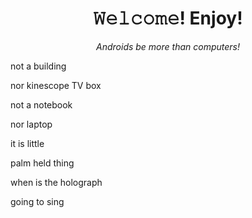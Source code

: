 <h1 align="center">𝚆𝚎𝚕𝚌𝚘𝚖𝚎! Enjoy!</h1>
<p align="center"><em></bold>Androids be more than computers!</b></em></p>

not a building

nor kinescope TV box

not a notebook

nor laptop

it is little

palm held thing

when is the holograph

going to sing

<!-- README.md EOF -->
